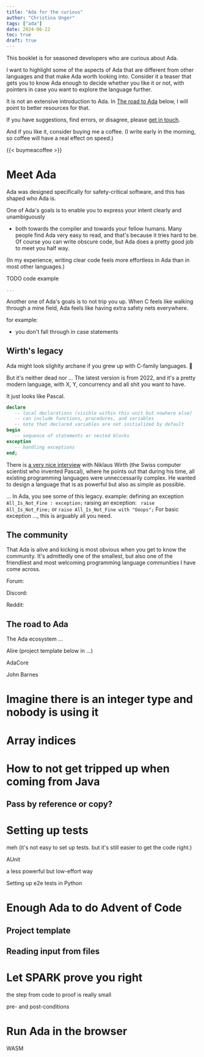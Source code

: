 ```yaml
---
title: "Ada for the curious"
author: "Christina Unger"
tags: ["ada"]
date: 2024-06-22
toc: true
draft: true
---
```


This booklet is for seasoned developers who are curious about Ada.

I want to highlight some of the aspects of Ada that are different from other languages
and that make Ada worth looking into. Consider it a teaser that gets you to know Ada
enough to decide whether you like it or not, with pointers in case you want to
explore the language further.

It is not an extensive introduction to Ada. In [The road to Ada]() below,
I will point to better resources for that.

If you have suggestions, find errors, or disagree, please [get in touch]().

And if you like it, consider buying me a coffee.
(I write early in the morning, so coffee will have a real effect on speed.)

{{< buymeacoffee >}}

# Meet Ada

Ada was designed specifically for safety-critical software, and this has shaped who Ada is.

One of Ada's goals is to enable you to express your intent clearly and unambiguously 
- both towards the compiler and towards your fellow humans.
Many people find Ada very easy to read, and that's because it tries hard to be.
Of course you can write obscure code, but Ada does a pretty good job to meet you half way.

(In my experience, writing clear code feels more effortless in Ada than in most other languages.)

TODO code example
```ada
...
```

Another one of Ada's goals is to not trip you up.
When C feels like walking through a mine field, Ada feels like having extra safety nets everywhere.

for example:
* you don't fall through in case statements

## Wirth's legacy

Ada might look slighlty archane if you grew up with C-family languages. 🦕

But it's neither dead nor ... The latest version is from 2022, and it's a pretty modern language,
with X, Y, concurrency and all shit you want to have.

It just looks like Pascal.

```ada
declare
   -- local declarations (visible within this unit but nowhere else)
   -- can include functions, procedures, and variables
   -- note that declared variables are not initialized by default
begin
   -- sequence of statements or nested blocks
exception
   -- handling exceptions
end;
```

There is [a very nice interview]() with Niklaus Wirth (the Swiss computer scientist who invented Pascal),
where he points out that during his time, all existing programming languages were unneccessarily complex.
He wanted to design a language that is as powerful but also as simple as possible. 

... In Ada, you see some of this legacy.
example: 
defining an exception `All_Is_Not_Fine : exception;`
raising an exception: ` raise All_Is_Not_Fine;` 
or `raise All_Is_Not_Fine with "Ooops";`
For basic exception ..., this is arguably all you need. 

## The community

That Ada is alive and kicking is most obvious when you get to know the community.
It's admittedly one of the smallest, but also one of the friendliest and most welcoming
programming language communities I have come across.

Forum:

Discord:

Reddit:

## The road to Ada

The Ada ecosystem ...

Alire
(project template below in ...)

AdaCore

John Barnes

# Imagine there is an integer type and nobody is using it

# Array indices

# How to not get tripped up when coming from Java

## Pass by reference or copy? 

# Setting up tests

meh (it's not easy to set up tests. but it's still easier to get the code right.)

AUnit

a less powerful but low-effort way

Setting up e2e tests in Python

# Enough Ada to do Advent of Code

## Project template

## Reading input from files

# Let SPARK prove you right

the step from code to proof is really small

pre- and post-conditions

# Run Ada in the browser

WASM
